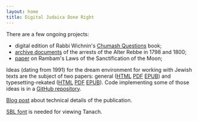 ```yaml
---
layout: home
title: Digital Judaica Done Right
---
```


There are a few ongoing projects:
- digital edition of Rabbi Wichnin's [Chumash Questions](https://www.chumashquestions.org/) book;
- [archive documents](https://www.alter-rebbe.org) of the arrests of the Alter Rebbe in 1798 and 1800;   
- [paper](https://www.jewish-calendar.org/) on Rambam's Laws of the Sanctification of the Moon;

Ideas (dating from 1991) for the dream environment for working with Jewish texts are the
subject of two papers: general ([HTML](/judaica/html/index.html) [PDF](/judaica/pdf/judaica.pdf)
[EPUB](/judaica/epub/judaica.epub)) and typesetting-rekated ([HTML](/typesetting/html/index.html)
[PDF](/typesetting/pdf/judaica.pdf) [EPUB](/typesetting/epub/judaica.epub)).
Code implementing some of those ideas is in a [GitHub repository](https://github.com/digitaljudaica/digitaljudaica.org).

[Blog post](http://dub.podval.org/2019/05/06/publishing-papers-on-web-2.html) about
technical details of the publication.

[SBL font](http://www.sbl-site.org/educational/BiblicalFonts_SBLHebrew.aspx) is
 needed for viewing Tanach.
